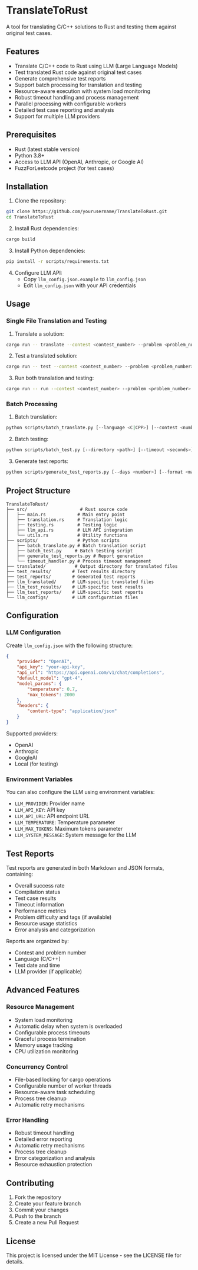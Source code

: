 # TranslateToRust

A tool for translating C/C++ solutions to Rust and testing them against original test cases.

## Features

- Translate C/C++ code to Rust using LLM (Large Language Models)
- Test translated Rust code against original test cases
- Generate comprehensive test reports
- Support batch processing for translation and testing
- Resource-aware execution with system load monitoring
- Robust timeout handling and process management
- Parallel processing with configurable workers
- Detailed test case reporting and analysis
- Support for multiple LLM providers

## Prerequisites

- Rust (latest stable version)
- Python 3.8+
- Access to LLM API (OpenAI, Anthropic, or Google AI)
- FuzzForLeetcode project (for test cases)

## Installation

1. Clone the repository:
```bash
git clone https://github.com/yourusername/TranslateToRust.git
cd TranslateToRust
```

2. Install Rust dependencies:
```bash
cargo build
```

3. Install Python dependencies:
```bash
pip install -r scripts/requirements.txt
```

4. Configure LLM API:
   - Copy `llm_config.json.example` to `llm_config.json`
   - Edit `llm_config.json` with your API credentials

## Usage

### Single File Translation and Testing

1. Translate a solution:
```bash
cargo run -- translate --contest <contest_number> --problem <problem_number> --language <C|CPP> [--method llm] [--output-dir <path>]
```

2. Test a translated solution:
```bash
cargo run -- test --contest <contest_number> --problem <problem_number> --language <C|CPP> --rust-solution <path>
```

3. Run both translation and testing:
```bash
cargo run -- run --contest <contest_number> --problem <problem_number> --language <C|CPP> [--method llm]
```

### Batch Processing

1. Batch translation:
```bash
python scripts/batch_translate.py [--language <C|CPP>] [--contest <number>] [--problem <number>] [--method llm] [--timeout <seconds>] [--max-workers <number>]
```

2. Batch testing:
```bash
python scripts/batch_test.py [--directory <path>] [--timeout <seconds>] [--max-workers <number>] [--retry-count <number>]
```

3. Generate test reports:
```bash
python scripts/generate_test_reports.py [--days <number>] [--format <markdown|json>] [--include-details]
```

## Project Structure

```
TranslateToRust/
├── src/                    # Rust source code
│   ├── main.rs            # Main entry point
│   ├── translation.rs     # Translation logic
│   ├── testing.rs         # Testing logic
│   ├── llm_api.rs         # LLM API integration
│   └── utils.rs           # Utility functions
├── scripts/               # Python scripts
│   ├── batch_translate.py # Batch translation script
│   ├── batch_test.py     # Batch testing script
│   ├── generate_test_reports.py # Report generation
│   └── timeout_handler.py # Process timeout management
├── translated/           # Output directory for translated files
├── test_results/        # Test results directory
├── test_reports/        # Generated test reports
├── llm_translated/      # LLM-specific translated files
├── llm_test_results/    # LLM-specific test results
├── llm_test_reports/    # LLM-specific test reports
└── llm_configs/         # LLM configuration files
```

## Configuration

### LLM Configuration

Create `llm_config.json` with the following structure:

```json
{
    "provider": "OpenAI",
    "api_key": "your-api-key",
    "api_url": "https://api.openai.com/v1/chat/completions",
    "default_model": "gpt-4",
    "model_params": {
        "temperature": 0.7,
        "max_tokens": 2000
    },
    "headers": {
        "content-type": "application/json"
    }
}
```

Supported providers:
- OpenAI
- Anthropic
- GoogleAI
- Local (for testing)

### Environment Variables

You can also configure the LLM using environment variables:
- `LLM_PROVIDER`: Provider name
- `LLM_API_KEY`: API key
- `LLM_API_URL`: API endpoint URL
- `LLM_TEMPERATURE`: Temperature parameter
- `LLM_MAX_TOKENS`: Maximum tokens parameter
- `LLM_SYSTEM_MESSAGE`: System message for the LLM

## Test Reports

Test reports are generated in both Markdown and JSON formats, containing:
- Overall success rate
- Compilation status
- Test case results
- Timeout information
- Performance metrics
- Problem difficulty and tags (if available)
- Resource usage statistics
- Error analysis and categorization

Reports are organized by:
- Contest and problem number
- Language (C/C++)
- Test date and time
- LLM provider (if applicable)

## Advanced Features

### Resource Management

- System load monitoring
- Automatic delay when system is overloaded
- Configurable process timeouts
- Graceful process termination
- Memory usage tracking
- CPU utilization monitoring

### Concurrency Control

- File-based locking for cargo operations
- Configurable number of worker threads
- Resource-aware task scheduling
- Process tree cleanup
- Automatic retry mechanisms

### Error Handling

- Robust timeout handling
- Detailed error reporting
- Automatic retry mechanisms
- Process tree cleanup
- Error categorization and analysis
- Resource exhaustion protection

## Contributing

1. Fork the repository
2. Create your feature branch
3. Commit your changes
4. Push to the branch
5. Create a new Pull Request

## License

This project is licensed under the MIT License - see the LICENSE file for details. 